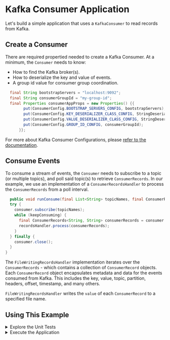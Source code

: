 # Kafka Consumer Application

Let's build a simple application that uses a `KafkaConsumer` to read records from Kafka.

## Create a Consumer

There are required propertied needed to create a Kafka Consumer. At a minimum, the `Consumer` needs to know:
* How to find the Kafka broker(s).
* How to deserialize the key and value of events.
* A group id value for consumer group coordination.

```java annotate
  final String bootstrapServers = "localhost:9092";
  final String consumerGroupId = "my-group-id";
  final Properties consumerAppProps = new Properties() {{
        put(ConsumerConfig.BOOTSTRAP_SERVERS_CONFIG, bootstrapServers);
        put(ConsumerConfig.KEY_DESERIALIZER_CLASS_CONFIG, StringDeserializer.class);
        put(ConsumerConfig.VALUE_DESERIALIZER_CLASS_CONFIG, StringDeserializer.class);
        put(ConsumerConfig.GROUP_ID_CONFIG, consumerGroupId);
      }};
```

For more about Kafka Consumer Configurations, please [refer to the documentation](https://docs.confluent.io/platform/current/clients/consumer.html#ak-consumer-configuration).

## Consume Events

To consume a stream of events, the `Consumer` needs to subscribe to a topic (or multiple topics), and poll said topic(s)
to retrieve `ConsumerRecords`. In our example, we use an implementation of a `ConsumerRecordsHandler` to process the
`ConsumerRecords` from a poll interval.

```java annotate
  public void runConsume(final List<String> topicNames, final ConsumerRecordsHandler<String, String> recordsHandler) {
  try {
    consumer.subscribe(topicNames);
    while (keepConsuming) {
      final ConsumerRecords<String, String> consumerRecords = consumer.poll(Duration.ofSeconds(1));
      recordsHandler.process(consumerRecords);
    }
  } finally {
    consumer.close();
  }
}
```

The `FileWritingRecordsHandler` implementation iterates over the `ConsumerRecords` - which contains a collection of
`ConsumerRecord` objects. Each `ConsumerRecord` object encapsulates metadata and data for the events consumed from Kafka.
This includes the key, value, topic, partition, headers, offset, timestamp, and many others.

`FileWritingRecordsHandler` writes the `value` of each `ConsumerRecord` to a specified file name.

## Using This Example

<details>
<summary>Explore the Unit Tests</summary>

There are JUnit test cases in this repo to exercise the `Consumer` functionality.

Clone the `confluentinc/tutorials` GitHub repository (if you haven't already) and navigate to the `tutorials` directory:

```shell
git clone git@github.com:confluentinc/tutorials.git
cd tutorials
```

To run the unit tests, use the provided Gradle Wrapper:

```shell
./gradlew clean :kafka-consumer-application:kafka:test --info  
```

The results of the tests can be found in the `build/reports/index.html` report:

![Test Report](./images/test-report.png)

</details>

<details>
<summary>Execute the Application</summary>

This sample application will consume records from a Kafka topic and write them to a given file. You can run the 
example application in this tutorial using `confluent local`.

### Prerequisites
* [Confluent CLI](https://docs.confluent.io/confluent-cli/current/install.html)
* Docker running via [Docker Desktop](https://docs.docker.com/desktop/) or [Docker Engine](https://docs.docker.com/engine/install/)

### Start Kafka

* Execute `confluent local kafka start`  from a terminal window, and copy the `host:port` output.
```shell
The local commands are intended for a single-node development environment only, NOT for production usage. See more: https://docs.confluent.io/current/cli/index.html


Pulling from confluentinc/confluent-local
Digest: sha256:30763749f746295175d6c20b21495fd369b57ca3685175075763865fb6292f6f
Status: Image is up to date for confluentinc/confluent-local:latest
+-----------------+-------+
| Kafka REST Port | 8082  |
| Plaintext Ports | 50277 |
+-----------------+-------+
Started Confluent Local containers "9cec8b1127".
To continue your Confluent Local experience, run `confluent local kafka topic create <topic>` and `confluent local kafka topic produce <topic>`.
```

### Build Application

* Use the Gradle Wrapper provided to build the application.
```shell
./gradlew :kafka-consumer-application:kafka:shadowJar
```

### Execute

* Our application expects 3 input parameters:
    * The Kafka broker `host:port` - per the `confluent local` step.
    * Consumer Group ID
    * Path to an output file, used by the `ConsumerRecordsHandler` implementation.

```shell
java -jar kafka-consumer-application/kafka/build/libs/kafka-consumer-application-standalone-0.0.1.jar localhost:50277 consumer1 ~/tmp/consumer.out  
```

### Publish Events to Kafka

* Use `confluent local kafka` to publish events to the `input-topic` Kafka topic to be consumed by the application.
```shell
confluent local kafka topic produce input-topic
```

* Input the string values you want written to Kafka.
```shell
the quick brown fox
jumped over
the lazy dog
Go to Kafka Summit
All streams lead
to Kafka
```

### Check the Output File

* Have a look at the output file specified in the input parameters - in our command above that would be `~/tmp/consumer.out`.

#### MacOS/Linux
```shell
tail -100 <filename>
```

#### Powershell/Windows
```shell
Get-Content <filename> -Tail 100
```

### Cleanup

* Stop local Kafka broker using `confluent local kafka stop`.

</details>